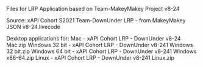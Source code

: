 Files for LRP Application based on Team-MakeyMakey Project v8-24

Source: xAPI Cohort S2021 Team-DownUnder LRP - from MakeyMakey JSON v8-24.livecode

Dexktop applications for:
Mac - xAPI Cohort LRP - DownUnder v8-24 Mac.zip
Windows 32 bit - xAPI Cohort LRP - DownUnder v8-241 Windows 32 bit.zip
Windows 64 bit - xAPI Cohort LRP - DownUnder v8-241 Windows x86-64.zip
Linux - xAPI Cohort LRP - DownUnder v8-241 Linux.zip

